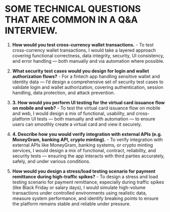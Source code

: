 # SOME TECHNICAL QUESTIONS THAT ARE COMMON IN A Q&A INTERVIEW.

1. **How would you test cross-currency wallet transactions.**
        - To test cross-currency wallet transactions,
         I would take a layered approach covering functional correctness, data integrity, security, UI consistency, and error handling — both manually and via automation where possible.

2. **What security test cases would you design for login and wallet authorization flows?**
        - For a fintech app handling sensitive wallet and identity data — I’d design a comprehensive set of security test cases to validate login and wallet authorization, covering authentication, 
        session handling, data protection, and attack prevention.

3. **3. How would you perform UI testing for the virtual card issuance flow on mobile and web?**
        - To test the virtual card issuance flow on mobile and web, 
        I would design a mix of functional, usability, and cross-platform UI tests — both manually and with automation — to ensure users can smoothly create a virtual card and view it securely.

4. **4. Describe how you would verify integration with external APIs (e.g. MoneyGram, banking API, crypto minting).**
        - To verify integration with external APIs like MoneyGram, banking systems, or crypto minting services, 
        I would design a mix of functional, contract, reliability, and security tests — ensuring the app interacts with third parties accurately, safely, and under various conditions.
5. **How would you design a stress/load testing scenario for payment remittance during high‑traffic spikes?**
        - To design a stress and load testing scenario for payment remittance, especially during traffic spikes (like Black Friday or salary days), 
        I would simulate high-volume transactions under controlled environments using realistic data, measure system performance, and identify breaking points to ensure the platform remains stable and reliable under pressure.
        